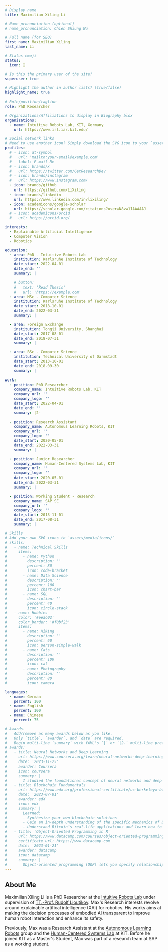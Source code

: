 ```yaml
---
# Display name
title: Maximilian Xiling Li

# Name pronunciation (optional)
# name_pronunciation: Chien Shiung Wu

# Full name (for SEO)
first_name: Maximilian Xiling
last_name: Li

# Status emoji
status:
  icon: 🤖

# Is this the primary user of the site?
superuser: true

# Highlight the author in author lists? (true/false)
highlight_name: true

# Role/position/tagline
role: PhD Researcher

# Organizations/Affiliations to display in Biography blox
organizations:
  - name: Intuitive Robots Lab, KIT, Germany
    url: https://www.irl.iar.kit.edu/

# Social network links
# Need to use another icon? Simply download the SVG icon to your `assets/media/icons/` folder.
profiles:
  # - icon: at-symbol
  #   url: 'mailto:your-email@example.com'
  #   label: E-mail Me
  # - icon: brands/x
  #   url: https://twitter.com/GetResearchDev
  # - icon: brands/instagram
  #   url: https://www.instagram.com/
  - icon: brands/github
    url: https://github.com/LiXiling
  - icon: brands/linkedin
    url: https://www.linkedin.com/in/lixiling/
  - icon: academicons/google-scholar
    url: https://scholar.google.com/citations?user=N8vw1IAAAAAJ
  # - icon: academicons/orcid
  #   url: https://orcid.org/

interests:
  - Explainable Artificial Intelligence
  - Computer Vision
  - Robotics

education:
  - area: PhD - Intuitive Robots Lab
    institution: Karlsruhe Institute of Technology
    date_start: 2022-04-01
    date_end: ''
    summary: |

    # button:
    #   text: 'Read Thesis'
    #   url: 'https://example.com'
  - area: MSc - Computer Science
    institution: Karlsruhe Institute of Technology
    date_start: 2018-10-01
    date_end: 2022-03-31
    summary: |

  - area: Foreign Exchange
    institution: Tongji University, Shanghai
    date_start: 2017-08-01
    date_end: 2018-07-31
    summary: |

  - area: BSc - Computer Science
    institution: Technical University of Darmstadt
    date_start: 2013-10-01
    date_end: 2018-09-30
    summary: |

work:
  - position: PhD Researcher
    company_name: Intuitive Robots Lab, KIT
    company_url: ''
    company_logo: ''
    date_start: 2022-04-01
    date_end: ''
    summary: |2-
      
  - position: Research Assistant
    company_name: Autonomous Learning Robots, KIT
    company_url: ''
    company_logo: ''
    date_start: 2020-05-01
    date_end: 2022-03-31
    summary: |

  - position: Junior Researcher
    company_name: Human-Centered Systems Lab, KIT
    company_url: ''
    company_logo: ''
    date_start: 2020-05-01
    date_end: 2022-03-31
    summary: |

  - position: Working Student - Research
    company_name: SAP SE
    company_url: ''
    company_logo: ''
    date_start: 2013-11-01
    date_end: 2017-08-31
    summary: |

# Skills
# Add your own SVG icons to `assets/media/icons/`
# skills:
#   - name: Technical Skills
#     items:
#       - name: Python
#         description: ''
#         percent: 80
#         icon: code-bracket
#       - name: Data Science
#         description: ''
#         percent: 100
#         icon: chart-bar
#       - name: SQL
#         description: ''
#         percent: 40
#         icon: circle-stack
#   - name: Hobbies
#     color: '#eeac02'
#     color_border: '#f0bf23'
#     items:
#       - name: Hiking
#         description: ''
#         percent: 60
#         icon: person-simple-walk
#       - name: Cats
#         description: ''
#         percent: 100
#         icon: cat
#       - name: Photography
#         description: ''
#         percent: 80
#         icon: camera

languages:
  - name: German
    percent: 100
  - name: English
    percent: 100
  - name: Chinese
    percent: 75

# Awards.
#   Add/remove as many awards below as you like.
#   Only `title`, `awarder`, and `date` are required.
#   Begin multi-line `summary` with YAML's `|` or `|2-` multi-line prefix and indent 2 spaces below.
# awards:
#   - title: Neural Networks and Deep Learning
#     url: https://www.coursera.org/learn/neural-networks-deep-learning
#     date: '2023-11-25'
#     awarder: Coursera
#     icon: coursera
#     summary: |
#       I studied the foundational concept of neural networks and deep learning. By the end, I was familiar with the significant technological trends driving the rise of deep learning; build, train, and apply fully connected deep neural networks; implement efficient (vectorized) neural networks; identify key parameters in a neural network’s architecture; and apply deep learning to your own applications.
#   - title: Blockchain Fundamentals
#     url: https://www.edx.org/professional-certificate/uc-berkeleyx-blockchain-fundamentals
#     date: '2023-07-01'
#     awarder: edX
#     icon: edx
#     summary: |
#       Learned:
#       - Synthesize your own blockchain solutions
#       - Gain an in-depth understanding of the specific mechanics of Bitcoin
#       - Understand Bitcoin’s real-life applications and learn how to attack and destroy Bitcoin, Ethereum, smart contracts and Dapps, and alternatives to Bitcoin’s Proof-of-Work consensus algorithm
#   - title: 'Object-Oriented Programming in R'
#     url: https://www.datacamp.com/courses/object-oriented-programming-with-s3-and-r6-in-r
#     certificate_url: https://www.datacamp.com
#     date: '2023-01-21'
#     awarder: datacamp
#     icon: datacamp
#     summary: |
#       Object-oriented programming (OOP) lets you specify relationships between functions and the objects that they can act on, helping you manage complexity in your code. This is an intermediate level course, providing an introduction to OOP, using the S3 and R6 systems. S3 is a great day-to-day R programming tool that simplifies some of the functions that you write. R6 is especially useful for industry-specific analyses, working with web APIs, and building GUIs.
---
```


## About Me

Maximilian Xiling Li is a PhD Researcher at the [Intuitive Robots Lab](https://www.irl.iar.kit.edu/) under supervision of [TT.-Prof. Rudolf Lioutikov](https://rudolf.intuitive-robots.net/). Max's Research interests revolve around explainable artifical intelligence (XAI) for robotics. His works aims at making the decision processes of embodied AI transparent to improve human robot interaction and enhance its safety.

Previously, Max was a Research Assistant at the [Autonomous Learning Robots](https://www.alr.iar.kit.edu/) group and the [Human-Centered Systems Lab](https://h-lab.win.kit.edu/) at KIT. Before he joined KIT as a Master's Student, Max was part of a research team at SAP as a working student.
